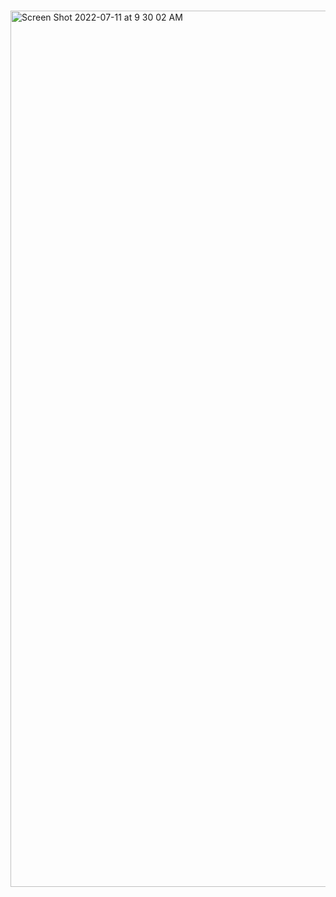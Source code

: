 #
<img width="1402" alt="Screen Shot 2022-07-11 at 9 30 02 AM" src="https://user-images.githubusercontent.com/97373052/178288319-a4e13c1a-7acc-43e8-90c8-51314f2b1857.png">
